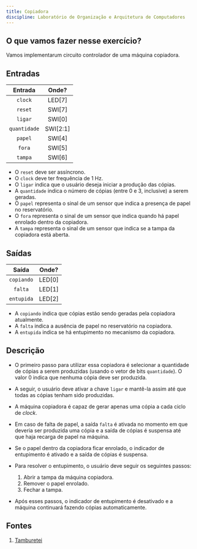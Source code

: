 ```yaml
---
title: Copiadora
discipline: Laboratório de Organização e Arquitetura de Computadores
---
```


## O que vamos fazer nesse exercício?

Vamos implementarum circuito controlador de uma máquina copiadora.

##  Entradas

| Entrada | Onde? |
| :--: | :--: |
| `clock` | LED[7] |
| `reset` | SWI[7] |
| `ligar` | SWI[0] |
| `quantidade` | SWI[2:1] |
| `papel` | SWI[4] |
| `fora` | SWI[5] |
| `tampa` | SWI[6] |

- O `reset` deve ser assíncrono.
- O `clock` deve ter frequência de 1 Hz.
- O `ligar` indica que o usuário deseja iniciar a produção das cópias.
- A `quantidade` indica o número de cópias (entre 0 e 3, inclusive) a serem geradas.
- O `papel` representa o sinal de um sensor que indica a presença de papel no reservatório.
- O `fora` representa o sinal de um sensor que indica quando há papel enrolado dentro da copiadora.
- A `tampa` representa o sinal de um sensor que indica se a tampa da copiadora está aberta.

## Saídas

| Saída | Onde? |
| :--: | :--: |
| `copiando` | LED[0] |
| `falta` | LED[1] |
| `entupida` | LED[2] |

- A `copiando` indica que cópias estão sendo geradas pela copiadora atualmente.
- A `falta` indica a ausência de papel no reservatório na copiadora.
- A `entupida` indica se há entupimento no mecanismo da copiadora.

## Descrição

- O primeiro passo para utilizar essa copiadora é selecionar a quantidade de cópias a serem produzidas (usando o vetor de bits `quantidade`). O valor 0 indica que nenhuma cópia deve ser produzida.

- A seguir, o usuário deve ativar a chave `ligar` e mantê-la assim até que todas as cópias tenham sido produzidas. 

- A máquina copiadora é capaz de gerar apenas uma cópia a cada ciclo de *clock*.

- Em caso de falta de papel, a saída `falta` é ativada no momento em que deveria ser produzida uma cópia e a saída de cópias é suspensa até que haja recarga de papel na máquina.

- Se o papel dentro da copiadora ficar enrolado, o indicador de entupimento é ativado e a saída de cópias é suspensa.

- Para resolver o entupimento, o usuário deve seguir os seguintes passos:
  1. Abrir a tampa da máquina copiadora.
  2. Remover o papel enrolado.
  3. Fechar a tampa.
  
- Após esses passos, o indicador de entupimento é desativado e a máquina continuará fazendo cópias automaticamente.



## Fontes

1. <a href= "https://github.com/OpenDevUFCG/Tamburetei" target="_blank"> Tamburetei </a>


